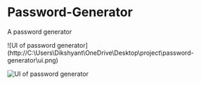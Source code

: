 # Password-Generator
A password generator 


![UI of password generator] (http://C:\Users\Dikshyant\OneDrive\Desktop\project\password-generator\ui.png)

![UI of password generator](https://github.com/[dikshyant3]/[Password-Generator]/blob/[master]/ui.png?raw=true)

